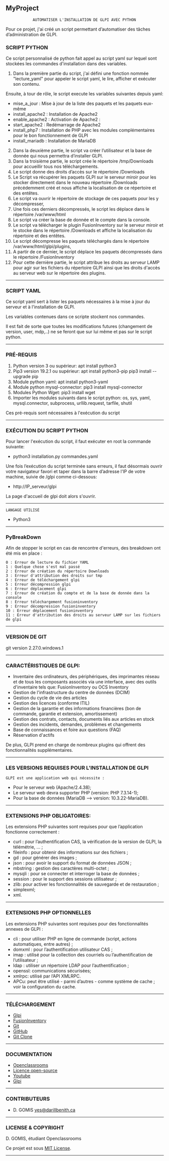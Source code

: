 
## MyProject

				AUTOMATISER L'INSTALLATION DE GLPI AVEC PYTHON

Pour ce projet, j'ai créé un script permettant d’automatiser des tâches d’administration de GLPI. 

### SCRIPT PYTHON

Ce script personnalisé de python fait appel au script yaml sur lequel sont stockées les commandes d'installation dans des variables. 

1. Dans la première partie du script, j'ai défini une fonction nommée "lecture_yaml" pour appeler le script yaml, le lire, afficher et exécuter son contenu.

Ensuite, à tour de rôle, le script execute les variables suivantes depuis yaml:

- mise_a_jour : Mise à jour de la liste des paquets et les paquets eux-même 
- install_apache2 : Installation de Apache2
- enable_apache2 : Activation de Apache2 : 
- start_apache2 : Redémarrage de Apache2 
- install_php7 : Installation de PHP avec les modules complémentaires pour le bon fonctionnement de GLPI 
- install_mariadb : Installation de MariaDB
2. Dans la deuxième partie, le script va créer l’utilisateur et la base de donnée qui nous permettra d’installer GLPI.
3. Dans la troisième partie, le script crée le répertoire /tmp/Downloads pour accueillir tous nos téléchargements.
4. Le script donne des droits d’accès sur le répertoire /Downloads
5. Le Script va récupérer les paquets GLPI sur le serveur miroir pour les stocker directement dans le nouveau répertoire /Downloads précédemment créé et nous affiche la localisation de ce répertoire et des entêtes.
6. Le script va ouvrir le répertoire de stockage de ces paquets pour les y décompresser,  
7. Une fois ces derniers décompressés, le script les déplace dans le répertoire /var/www/html
8. Le script va créer la base de donnée et le compte dans la console. 
9. Le script va télécharger le plugin FusionInventory sur le serveur miroir et le stocke dans le répertoire /Downloads et affiche la localisation du répertoire et des entêtes.
10. Le script décompresse les paquets téléchargés dans le répertoire /var/www/html/glpi/plugins,
11. A partir de ce dernier, le script déplace les paquets décompressés dans le répertoire /FusionInventory 
12. Pour cette dernière partie, le script attribue les droits au serveur LAMP pour agir sur les fichiers du répertoire GLPI ainsi que les droits d'accès au serveur web sur le répertoire des plugins.

---

### SCRIPT YAML

Ce script yaml sert à lister les paquets nécessaires à la mise à jour du serveur et à l'installation de GLPI.

Les variables contenues dans ce scripte stockent nos commandes.

Il est fait de sorte que toutes les modifications futures (changement de version, user, mdp,..) ne se 
feront que sur lui même et pas sur le script python.

---

### PRÉ-REQUIS

1. Python version 3 ou supérieur: apt install python3
2. Pip3 version 19.2.1 ou supérieur: apt install python3-pip pip3 install --upgrade pip
3. Module python yaml: apt install python3-yaml
4. Module python mysql-connector: pip3 install mysql-connector
5. Modules Python Wget: pip3 install wget
6. Importer les modules suivants dans le script python: os, sys, yaml, mysql.connector, subprocess, urllib.request, tarfile, shutil

Ces pré-requis sont nécessaires à l'exécution du script

---

### EXÉCUTION DU SCRIPT PYTHON

Pour lancer l'exécution du script, il faut exécuter en root la commande suivante: 

- python3 installation.py commandes.yaml

Une fois l’exécution du script terminée sans erreurs, il faut désormais ouvrir votre navigateur favori 
et taper dans la barre d’adresse l'IP de votre machine, suivie de /glpi comme ci-dessous:

- http://IP_serveur/glpi

La page d'accueil de glpi doit alors s'ouvrir.

---

	LANGAGE UTILISÉ

- Python3

---

### PyBreakDown

Afin de stopper le script en cas de rencontre d'erreurs, des breakdown ont été mis en place :

    0 : Erreur de lecture du fichier YAML
	1 : Quelque chose s'est mal passé
    2 : Erreur de création du répertoire Downloads
	3 : Erreur d'attribution des droits sur tmp
    4 : Erreur de téléchargement glpi
    5 : Erreur décompression glpi
    6 : Erreur déplacement glpi
    7 : Erreur de création du compte et de la base de donnée dans la console
    8 : Erreur téléchargement fusioninventory
    9 : Erreur décompression fusioninventory
    10 : Erreur déplacement fusioninventory
    11 : Erreur d'attribution des droits au serveur LAMP sur les fichiers de glpi

---

### VERSION DE GIT

git version 2.27.0.windows.1

---

### CARACTÉRISTIQUES DE GLPI:

- Inventaire des ordinateurs, des périphériques, des imprimantes réseau et de tous les composants 
associés via une interface, avec des outils d'inventaire tels que: FusionInventory ou OCS Inventory    
- Gestion de l'infrastructure du centre de données (DCIM)    
- Gestion du cycle de vie des articles    
- Gestion des licences (conforme ITIL)    
- Gestion de la garantie et des informations financières (bon de commande, garantie et extension, amortissement)    
- Gestion des contrats, contacts, documents liés aux articles en stock    
- Gestion des incidents, demandes, problèmes et changements    
- Base de connaissances et foire aux questions (FAQ)    
- Réservation d'actifs

De plus, GLPI prend en charge de nombreux plugins qui offrent des fonctionnalités supplémentaires.

---

### LES VERSIONS REQUISES POUR L'INSTALLATION DE GLPI

	GLPI est une application web qui nécessite :

- Pour le serveur web (Apache/2.4.38);
- Le serveur web devra supporter PHP (version: PHP 7.3.14-1);
- Pour la base de données (MariaDB --> version: 10.3.22-MariaDB).

---

### EXTENSIONS PHP OBLIGATOIRES:

Les extensions PHP suivantes sont requises pour que l’application fonctionne correctement :

- curl : pour l’authentification CAS, la vérification de la version de GLPI, la télémétrie, … ;
- fileinfo : pour obtenir des informations sur des fichiers ;
- gd : pour générer des images ;
- json : pour avoir le support du format de données JSON ;
- mbstring : gestion des caractères multi-octet ;
- mysqli : pour se connecter et interroger la base de données ;
- session : pour le support des sessions utilisateur ;
- zlib: pour activer les fonctionnalités de sauvegarde et de restauration ;
- simplexml;
- xml.

---

### EXTENSIONS PHP OPTIONNELLES

Les extensions PHP suivantes sont requises pour des fonctionnalités annexes de GLPI :

- cli : pour utiliser PHP en ligne de commande (script, actions automatiques, entre autres) ;
- domxml : pour l’authentification utilisateur CAS ;
- imap : utilisé pour la collection des courriels ou l’authentification de l’utilisateur ;
- ldap : utiliser un répertoire LDAP pour l’authentification ;
- openssl: communications sécurisées;
- xmlrpc: utilisé par l’API XMLRPC.
- APCu: peut être utilisé - parmi d’autres - comme système de cache ; voir la configuration du cache.

---

### TÉLÉCHARGEMENT

- [Glpi](https://github.com/glpi-project/glpi/releases/download/9.4.5/glpi-9.4.5.tgz)
- [FusionInventory](https://github.com/fusioninventory/fusioninventory-for-glpi/archive/glpi9.4+2.4.tar.gz)
- [Git](https://git-scm.com/download/win)	
- [GitHub](https://github.com/)
- [Git Clone](https://github.com/oupasbenith/Projet6.git)

---

### DOCUMENTATION

- [Openclassrooms](https://openclassrooms.com/fr)
- [Licence open-source](https://choosealicense.com/)
- [Youtube](https://www.youtube.com/watch?v=4o9qzbssfII)
- [Glpi](https://glpi-install.readthedocs.io/en/latest/index.html)

---

### CONTRIBUTEURS

- D. GOMIS <yes@darillbenith.ca>

---

### LICENSE & COPYRIGHT

D. GOMIS, étudiant Openclassrooms

Ce projet est sous [MIT License](LICENCE).

---